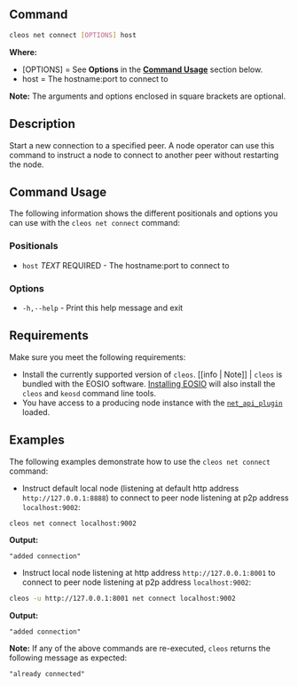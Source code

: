 ## Command
```sh
cleos net connect [OPTIONS] host
```

**Where:**
* [OPTIONS] = See **Options** in the [**Command Usage**](command-usage) section below.
* host = The hostname:port to connect to

**Note:** The arguments and options enclosed in square brackets are optional.

## Description
Start a new connection to a specified peer. A node operator can use this command to instruct a node to connect to another peer without restarting the node.

## Command Usage
The following information shows the different positionals and options you can use with the `cleos net connect` command:

### Positionals
* `host` _TEXT_ REQUIRED - The hostname:port to connect to

### Options
* `-h,--help` - Print this help message and exit

## Requirements
Make sure you meet the following requirements:

* Install the currently supported version of `cleos`.
[[info | Note]]
| `cleos` is bundled with the EOSIO software. [Installing EOSIO](../../../00_install/index.md) will also install the `cleos` and `keosd` command line tools.
* You have access to a producing node instance with the [`net_api_plugin`](../../../01_nodeos/03_plugins/net_api_plugin/index.md) loaded.

## Examples
The following examples demonstrate how to use the `cleos net connect` command:

* Instruct default local node (listening at default http address `http://127.0.0.1:8888`) to connect to peer node listening at p2p address `localhost:9002`:
```sh
cleos net connect localhost:9002
```
**Output:**
```console
"added connection"
```

* Instruct local node listening at http address `http://127.0.0.1:8001` to connect to peer node listening at p2p address `localhost:9002`:
```sh
cleos -u http://127.0.0.1:8001 net connect localhost:9002
```
**Output:**
```console
"added connection"
```

**Note:** If any of the above commands are re-executed, `cleos` returns the following message as expected:  
```console
"already connected"
```

